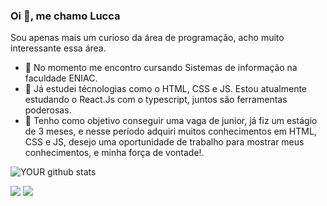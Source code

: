 ### Oi 👋, me chamo Lucca
Sou apenas mais um curioso da área de programação, acho muito interessante essa área.

- 🔭 No momento me encontro cursando Sistemas de informação na faculdade ENIAC.
- 🌱 Já estudei técnologias como o HTML, CSS e JS. Estou atualmente estudando o React.Js com o typescript, juntos são ferramentas poderosas.
- 🤝 Tenho como objetivo conseguir uma vaga de junior, já fiz um estágio de 3 meses, e nesse período adquiri muitos conhecimentos em HTML, CSS e JS, desejo uma oportunidade de trabalho para mostrar meus conhecimentos, e minha força de vontade!.

![YOUR github stats](https://github-readme-stats.vercel.app/api?username=Luccasoncini)

[<img src="https://img.shields.io/badge/linkedin-%230077B5.svg?&style=for-the-badge&logo=linkedin&logoColor=white" />](https://www.linkedin.com/in/lucca-soncini-727930207//) 
[<img src = "https://img.shields.io/badge/instagram-%23E4405F.svg?&style=for-the-badge&logo=instagram&logoColor=white">](https://www.instagram.com/Luccasoncini/)

